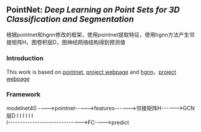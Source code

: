 ## PointNet: *Deep Learning on Point Sets for 3D Classification and Segmentation*
根据pointnet和hgnn修改的框架，使用pointnet提取特征，使用hgnn方法产生邻接矩阵H，图卷积层D，图神经网络结构得到预测值
### Introduction
This work is based on [pointnet](https://arxiv.org/abs/1612.00593), [project webpage](http://stanford.edu/~rqi/pointnet) and [hgnn](http://gaoyue.org/paper/HGNN.pdf)，[project webpage](https://github.com/iMoonLab/HGNN)
### Framework
modelnet40 ---->pointnet----->features------>邻接矩阵H------>GCN层D
                                I                             I
                                I                             I
                                I                             I      
                                I------------------------------>FC---->predict

